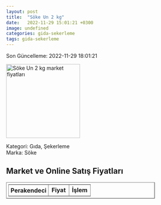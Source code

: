 ```yaml
---
layout: post
title:  "Söke Un 2 kg"
date:   2022-11-29 15:01:21 +0300
image: undefined
categories: gida-sekerleme
tags: gida-sekerleme
---
```


Son Güncelleme: 2022-11-29 18:01:21

<img src="undefined" width="200" alt="Söke Un 2 kg market fiyatları" />

Kategori: Gıda, Şekerleme
<br />
Marka: Söke

<h2>Market ve Online Satış Fiyatları</h2>

<table border="1" style="padding: 5px;width:80%;">
  <tr>
    <td style="padding: 5px;"><strong>Perakendeci</strong></td>
    <td><strong>Fiyat</strong></td>
    <td><strong>İşlem</strong></td>
  </tr>
  
</table>
